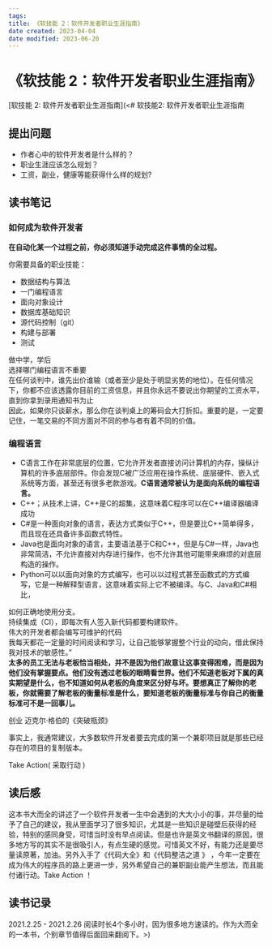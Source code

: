 ```yaml
---
tags: 
title: 《软技能 2：软件开发者职业生涯指南》
date created: 2023-04-04
date modified: 2023-06-20
---
```


# 《软技能 2：软件开发者职业生涯指南》

[软技能 2: 软件开发者职业生涯指南](<# 软技能2: 软件开发者职业生涯指南

## 提出问题

- 作者心中的软件开发者是什么样的？
- 职业生涯应该怎么规划？
- 工资，副业，健康等能获得什么样的规划?

## 读书笔记

### 如何成为软件开发者

**在自动化某一个过程之前，你必须知道手动完成这件事情的全过程。**

你需要具备的职业技能：

- 数据结构与算法
- 一门编程语言
- 面向对象设计
- 数据库基础知识
- 源代码控制（git）
- 构建与部署
- 测试

做中学，学后  
选择哪门编程语言不重要  
在任何谈判中，谁先出价谁输（或者至少是处于明显劣势的地位）。在任何情况下，你都不应该透露你目前的工资信息，并且你永远不要说出你期望的工资水平，直到你拿到录用通知书为止  
因此，如果你只谈薪水，那么你在谈判桌上的筹码会大打折扣。重要的是，一定要记住，一笔交易的不同方面对不同的参与者有着不同的价值。

### 编程语言

- C语言工作在非常底层的位置，它允许开发者直接访问计算机的内存，操纵计算机的许多底层部件。你会发现C被广泛应用在操作系统、底层硬件、嵌入式系统等方面，甚至还有很多老款游戏。**C语言通常被认为是面向系统的编程语言。**
- C++；从技术上讲，C++是C的超集，这意味着C程序可以在C++编译器编译成功
- C#是一种面向对象的语言，表达方式类似于C++，但是要比C++简单得多，而且现在还具备许多函数式特性。
- Java也是面向对象的语言，主要语法基于C和C++，但是与C#一样，Java也非常简洁，不允许直接对内存进行操作，也不允许其他可能带来麻烦的对底层构造的操作。
- Python可以以面向对象的方式编写，也可以以过程式甚至函数式的方式编写，它是一种解释型语言，这意味着实际上它不被编译。与C、Java和C#相比，

如何正确地使用分支。  
持续集成（CI），即每次有人签入新代码都要构建软件。  
伟大的开发者都会编写可维护的代码  
我每天都花一定量的时间阅读和学习，让自己能够掌握整个行业的动向，借此保持我对技术的敏感性。”  
**太多的员工无法与老板恰当相处，并不是因为他们故意让这事变得困难，而是因为他们没有掌握要点。他们没有透过老板的眼睛看世界。他们不知道老板对下属的真实期望是什么，也不知道如何从老板的角度来区分好与坏。要想真正了解你的老板，你就需要了解老板的衡量标准是什么，要知道老板的衡量标准与你自己的衡量标准可不是一回事儿。**

创业 迈克尔·格伯的《突破瓶颈》

事实上，我通常建议，大多数软件开发者要去完成的第一个兼职项目就是那些已经存在的项目的复制版本。

Take Action( 采取行动 )

## 读后感

这本书大而全的讲述了一个软件开发者一生中会遇到的大大小小的事，并尽量的给予了自己的建议，我从里面学习了很多知识，尤其是一些知识是碰壁后获得的经验，特别的感同身受，可惜当时没有早点阅读。但是也许是英文书翻译的原因，很多地方写的其实不是很吸引人，有点生硬的感觉。可惜英文不好，有能力还是要尽量读原著，加油。另外入手了《代码大全》和《代码整洁之道 》 ，今年一定要在成为伟大的程序员的路上更进一步，另外希望自己的兼职副业能产生想法，而且能付诸行动。Take Action ！

## 读书记录

2021.2.25 - 2021.2.26 阅读时长4个多小时，因为很多地方速读的。作为大而全的一本书，个别章节值得后面回来翻阅下。>)
